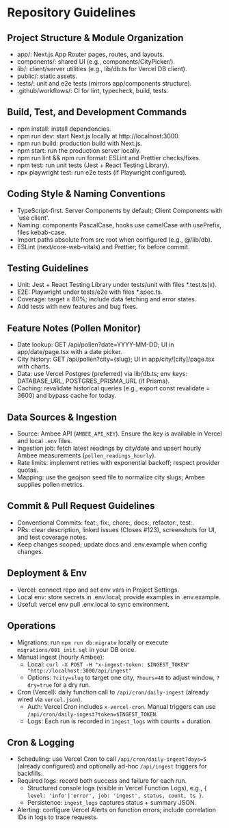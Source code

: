 # Repository Guidelines

## Project Structure & Module Organization
- app/: Next.js App Router pages, routes, and layouts.
- components/: shared UI (e.g., components/CityPicker/).
- lib/: client/server utilities (e.g., lib/db.ts for Vercel DB client).
- public/: static assets.
- tests/: unit and e2e tests (mirrors app/components structure).
- .github/workflows/: CI for lint, typecheck, build, tests.

## Build, Test, and Development Commands
- npm install: install dependencies.
- npm run dev: start Next.js locally at http://localhost:3000.
- npm run build: production build with Next.js.
- npm start: run the production server locally.
- npm run lint && npm run format: ESLint and Prettier checks/fixes.
- npm test: run unit tests (Jest + React Testing Library).
- npx playwright test: run e2e tests (if Playwright configured).

## Coding Style & Naming Conventions
- TypeScript-first. Server Components by default; Client Components with 'use client'.
- Naming: components PascalCase, hooks use camelCase with usePrefix, files kebab-case.
- Import paths absolute from src root when configured (e.g., @/lib/db).
- ESLint (next/core-web-vitals) and Prettier; fix before commit.

## Testing Guidelines
- Unit: Jest + React Testing Library under tests/unit with files *.test.ts(x).
- E2E: Playwright under tests/e2e with files *.spec.ts.
- Coverage: target ≥ 80%; include data fetching and error states.
- Add tests with new features and bug fixes.

## Feature Notes (Pollen Monitor)
- Date lookup: GET /api/pollen?date=YYYY-MM-DD; UI in app/date/page.tsx with a date picker.
- City history: GET /api/pollen?city={slug}; UI in app/city/[city]/page.tsx with charts.
- Data: use Vercel Postgres (preferred) via lib/db.ts; env keys: DATABASE_URL, POSTGRES_PRISMA_URL (if Prisma).
- Caching: revalidate historical queries (e.g., export const revalidate = 3600) and bypass cache for today.

## Data Sources & Ingestion
- Source: Ambee API (`AMBEE_API_KEY`). Ensure the key is available in Vercel and local `.env` files.
- Ingestion job: fetch latest readings by city/date and upsert hourly Ambee measurements (`pollen_readings_hourly`).
- Rate limits: implement retries with exponential backoff; respect provider quotas.
- Mapping: use the geojson seed file to normalize city slugs; Ambee supplies pollen metrics.

## Commit & Pull Request Guidelines
- Conventional Commits: feat:, fix:, chore:, docs:, refactor:, test:.
- PRs: clear description, linked issues (Closes #123), screenshots for UI, and test coverage notes.
- Keep changes scoped; update docs and .env.example when config changes.

## Deployment & Env
- Vercel: connect repo and set env vars in Project Settings.
- Local env: store secrets in .env.local; provide examples in .env.example.
- Useful: vercel env pull .env.local to sync environment.
 
## Operations
- Migrations: run `npm run db:migrate` locally or execute `migrations/001_init.sql` in your DB once.
- Manual ingest (hourly Ambee):
  - Local: `curl -X POST -H "x-ingest-token: $INGEST_TOKEN" "http://localhost:3000/api/ingest"`
  - Options: `?city=slug` to target one city, `?hours=48` to adjust window, `?dry=true` for a dry run.
- Cron (Vercel): daily function call to `/api/cron/daily-ingest` (already wired via `vercel.json`).
  - Auth: Vercel Cron includes `x-vercel-cron`. Manual triggers can use `/api/cron/daily-ingest?token=$INGEST_TOKEN`.
  - Logs: Each run is recorded in `ingest_logs` with counts + duration.

## Cron & Logging
- Scheduling: use Vercel Cron to call `/api/cron/daily-ingest?days=5` (already configured) and optionally ad-hoc `/api/ingest` triggers for backfills.
- Required logs: record both success and failure for each run.
  - Structured console logs (visible in Vercel Function Logs), e.g., `{ level: 'info'|'error', job: 'ingest', status, count, ts }`.
  - Persistence: `ingest_logs` captures status + summary JSON.
- Alerting: configure Vercel Alerts on function errors; include correlation IDs in logs to trace requests.
